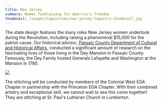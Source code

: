 ```yaml
---
title: New Jersey
summary: Women fundraising for America's freedom
thumbnail: /images/tapestries/new-jersey-tapestry-thumbnail.jpg
---
```


The state design features the many roles New Jersey women undertook during the Revolution, including raising a phenomenal $15,000 for the patriot cause. Our historical advisor, [Passaic County Department of Cultural and Historical Affairs](https://www.passaiccountynj.org/departments/cultural-and-historic-affairs), conducted a significant amount of research on the fascinating lives of those living in the Dey Mansion in Passaic County. Famously, the Dey Family hosted Generals Lafayette and Washington at the Mansion in 1780.

![](/images/tapestries/new-jersey-tapestry-main.jpg)

The stitching will be conducted by members of the Colonial West EGA Chapter in partnership with the Princeton EGA Chapter. With their combined artistry and exceptional skill, we cannot wait to see this come together! They are stitching at St. Paul's Lutheran Church in Lumberton.
